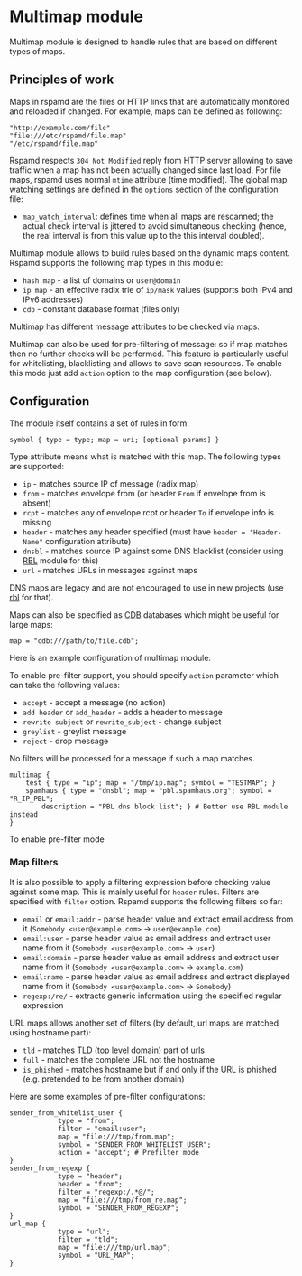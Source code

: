 # Multimap module

Multimap module is designed to handle rules that are based on different types of maps.

## Principles of work

Maps in rspamd are the files or HTTP links that are automatically monitored and reloaded
if changed. For example, maps can be defined as following:

	"http://example.com/file"
	"file:///etc/rspamd/file.map"
	"/etc/rspamd/file.map"

Rspamd respects `304 Not Modified` reply from HTTP server allowing to save traffic
when a map has not been actually changed since last load. For file maps, rspamd uses normal
`mtime` attribute (time modified). The global map watching settings are defined in the
`options` section of the configuration file:

* `map_watch_interval`: defines time when all maps are rescanned; the actual check interval is jittered to avoid simultaneous checking (hence, the real interval is from this value up to the this interval doubled).

Multimap module allows to build rules based on the dynamic maps content. Rspamd supports the following
map types in this module:

* `hash map` - a list of domains or `user@domain`
* `ip map` - an effective radix trie of `ip/mask` values (supports both IPv4 and IPv6 addresses)
* `cdb` - constant database format (files only)

Multimap has different message attributes to be checked via maps.


Multimap can also be used for pre-filtering of message: so if map matches then no further checks will be performed. This feature is particularly useful for whitelisting, blacklisting and allows to save scan resources. To enable this mode just add `action` option to the map configuration (see below).

## Configuration

The module itself contains a set of rules in form:

	symbol { type = type; map = uri; [optional params] }

Type attribute means what is matched with this map. The following types are supported:

* `ip` - matches source IP of message (radix map)
* `from` - matches envelope from (or header `From` if envelope from is absent)
* `rcpt` - matches any of envelope rcpt or header `To` if envelope info is missing
* `header` - matches any header specified (must have `header = "Header-Name"` configuration attribute)
* `dnsbl` - matches source IP against some DNS blacklist (consider using [RBL](rbl.md) module for this)
* `url` - matches URLs in messages against maps

DNS maps are legacy and are not encouraged to use in new projects (use [rbl](rbl.md) for that).

Maps can also be specified as [CDB](http://www.corpit.ru/mjt/tinycdb.html) databases which might be useful for large maps:

	map = "cdb:///path/to/file.cdb";

Here is an example configuration of multimap module:

To enable pre-filter support, you should specify `action` parameter which can take the
following values:

* `accept` - accept a message (no action)
* `add header` or `add_header` - adds a header to message
* `rewrite subject` or `rewrite_subject` - change subject
* `greylist` - greylist message
* `reject` - drop message

No filters will be processed for a message if such a map matches.

~~~nginx
multimap {
	test { type = "ip"; map = "/tmp/ip.map"; symbol = "TESTMAP"; }
	spamhaus { type = "dnsbl"; map = "pbl.spamhaus.org"; symbol = "R_IP_PBL";
		description = "PBL dns block list"; } # Better use RBL module instead
}
~~~

To enable pre-filter mode

### Map filters

It is also possible to apply a filtering expression before checking value against some map. This is mainly useful
for `header` rules. Filters are specified with `filter` option. Rspamd supports the following filters so far:

* `email` or `email:addr` - parse header value and extract email address from it (`Somebody <user@example.com>` -> `user@example.com`)
* `email:user` - parse header value as email address and extract user name from it (`Somebody <user@example.com>` -> `user`)
*  `email:domain` - parse header value as email address and extract user name from it (`Somebody <user@example.com>` -> `example.com`)
*  `email:name` - parse header value as email address and extract displayed name from it (`Somebody <user@example.com>` -> `Somebody`)
* `regexp:/re/` - extracts generic information using the specified regular expression

URL maps allows another set of filters (by default, url maps are matched using hostname part):

* `tld` - matches TLD (top level domain) part of urls
* `full` - matches the complete URL not the hostname
* `is_phished` - matches hostname but if and only if the URL is phished (e.g. pretended to be from another domain)

Here are some examples of pre-filter configurations:

~~~nginx
sender_from_whitelist_user {
            type = "from";
            filter = "email:user";
            map = "file:///tmp/from.map";
            symbol = "SENDER_FROM_WHITELIST_USER";
            action = "accept"; # Prefilter mode
}
sender_from_regexp {
            type = "header";
            header = "from";
            filter = "regexp:/.*@/";
            map = "file:///tmp/from_re.map";
            symbol = "SENDER_FROM_REGEXP";
}
url_map {
            type = "url";
            filter = "tld";
            map = "file:///tmp/url.map";
            symbol = "URL_MAP";
}
~~~